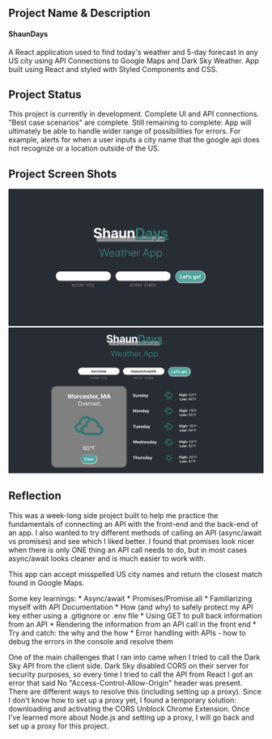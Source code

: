 ## Project Name & Description

#### ShaunDays 

A React application used to find today's weather and 5-day forecast in any US city using API Connections to Google Maps and Dark Sky Weather.  App built using React and styled with Styled Components and CSS.

## Project Status

This project is currently in development. Complete UI and API connections.  "Best case scenarios" are complete.
Still remaining to complete: App will ultimately be able to handle wider range of possibilities for errors.  For example, alerts for when a user inputs a city name that the google api does not recognize or a location outside of the US.

## Project Screen Shots
![Main screen screenshot](./public/screenshot1.png?raw=true "Main Screen")
![Search for weather screenshot](./public/screenshot2.png?raw=true "Search for misspelled city")


## Reflection

This was a week-long side project built to help me practice the fundamentals of connecting an API with the front-end and the back-end of an app.  I also wanted to try different methods of calling an API (async/await vs promises) and see which I liked better.  I found that promises look nicer when there is only ONE thing an API call needs to do, but in most cases async/await looks cleaner and is much easier to work with.

This app can accept misspelled US city names and return the closest match found in Google Maps.

Some key learnings:
    * Async/await
    *  Promises/Promise.all
    * Familiarizing myself with API Documentation
    * How (and why) to safely protect my API key either using a .gitignore or .env file
    * Using GET to pull back information from an API
    * Rendering the information from an API call in the front end
    * Try and catch: the why and the how
    * Error handling with APIs - how to debug the errors in the console and resolve them

One of the main challenges that I ran into came when I tried to call the Dark Sky API from the client side.  Dark Sky disabled CORS on their server for security purposes, so every time I tried to call the API from React I got an error that said No "Access-Control-Allow-Origin" header was present.  There are different ways to resolve this (including setting up a proxy).  Since I don't know how to set up a proxy yet, I found a temporary solution: downloading and activating the CORS Unblock Chrome Extension.  Once I've learned more about Node.js and setting up a proxy, I will go back and set up a proxy for this project.
